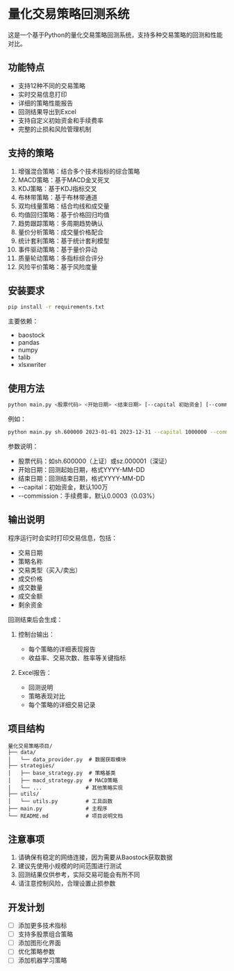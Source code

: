 # 量化交易策略回测系统

这是一个基于Python的量化交易策略回测系统，支持多种交易策略的回测和性能对比。

## 功能特点

- 支持12种不同的交易策略
- 实时交易信息打印
- 详细的策略性能报告
- 回测结果导出到Excel
- 支持自定义初始资金和手续费率
- 完整的止损和风险管理机制

## 支持的策略

1. 增强混合策略：结合多个技术指标的综合策略
2. MACD策略：基于MACD金叉死叉
3. KDJ策略：基于KDJ指标交叉
4. 布林带策略：基于布林带通道
5. 双均线量策略：结合均线和成交量
6. 均值回归策略：基于价格回归均值
7. 趋势跟踪策略：多周期趋势确认
8. 量价分析策略：成交量价格配合
9. 统计套利策略：基于统计套利模型
10. 事件驱动策略：基于量价异动
11. 质量轮动策略：多指标综合评分
12. 风险平价策略：基于风险度量

## 安装要求

```bash
pip install -r requirements.txt
```

主要依赖：
- baostock
- pandas
- numpy
- talib
- xlsxwriter

## 使用方法

```bash
python main.py <股票代码> <开始日期> <结束日期> [--capital 初始资金] [--commission 手续费率]
```

例如：
```bash
python main.py sh.600000 2023-01-01 2023-12-31 --capital 1000000 --commission 0.0003
```

参数说明：
- 股票代码：如sh.600000（上证）或sz.000001（深证）
- 开始日期：回测起始日期，格式YYYY-MM-DD
- 结束日期：回测结束日期，格式YYYY-MM-DD
- --capital：初始资金，默认100万
- --commission：手续费率，默认0.0003（0.03%）

## 输出说明

程序运行时会实时打印交易信息，包括：
- 交易日期
- 策略名称
- 交易类型（买入/卖出）
- 成交价格
- 成交数量
- 成交金额
- 剩余资金

回测结束后会生成：
1. 控制台输出：
   - 每个策略的详细表现报告
   - 收益率、交易次数、胜率等关键指标

2. Excel报告：
   - 回测说明
   - 策略表现对比
   - 每个策略的详细交易记录

## 项目结构

```
量化交易策略项目/
├── data/
│   └── data_provider.py  # 数据获取模块
├── strategies/
│   ├── base_strategy.py  # 策略基类
│   ├── macd_strategy.py  # MACD策略
│   └── ...              # 其他策略实现
├── utils/
│   └── utils.py         # 工具函数
├── main.py              # 主程序
└── README.md            # 项目说明文档
```

## 注意事项

1. 请确保有稳定的网络连接，因为需要从Baostock获取数据
2. 建议先使用小规模的时间范围进行测试
3. 回测结果仅供参考，实际交易可能会有所不同
4. 请注意控制风险，合理设置止损参数

## 开发计划

- [ ] 添加更多技术指标
- [ ] 支持多股票组合策略
- [ ] 添加图形化界面
- [ ] 优化策略参数
- [ ] 添加机器学习策略 